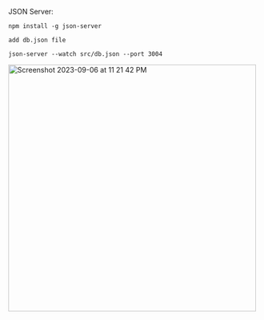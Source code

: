 JSON Server:

```
npm install -g json-server

add db.json file

json-server --watch src/db.json --port 3004
```
<img width="495" alt="Screenshot 2023-09-06 at 11 21 42 PM" src="https://github.com/annadruzhinina/JSON-PlaceholderJSONServer/assets/41097193/686c5bb3-208f-403c-9f5b-05d443f8281c">
